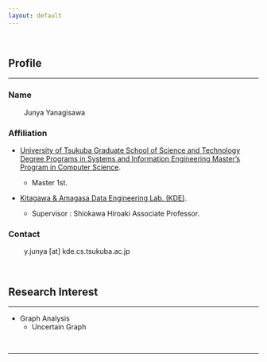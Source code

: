 ```yaml
---
layout: default
---
```


<br>

## Profile

-----

### Name

&nbsp; &nbsp; &nbsp; &nbsp;
Junya Yanagisawa

### Affiliation

<!-- - Master 1st at [University of Tsukuba](http://www.tsukuba.ac.jp/english/) / -->
<!-- [Graduate School of Science and Technology Degree Programs in Systems and Information Engineering](https://www3.sie.tsukuba.ac.jp/eng/) / -->
<!-- [Master’s Program in Computer Science](https://www.cs.tsukuba.ac.jp/english/index.html). -->
- [University of Tsukuba
Graduate School of Science and Technology Degree Programs in Systems and Information Engineering
Master’s Program in Computer Science](https://www.cs.tsukuba.ac.jp/english/index.html).
	- Master 1st.

- [Kitagawa & Amagasa Data Engineering Lab. (KDE)](http://kde.cs.tsukuba.ac.jp/index_en.html).
	- Supervisor : Shiokawa Hiroaki Associate Professor.

### Contact

&nbsp; &nbsp; &nbsp; &nbsp;
y.junya [at] kde.cs.tsukuba.ac.jp


<br>

## Research Interest

-----

- Graph Analysis
	- Uncertain Graph


<br>

<!-- ## Publications -->

-----

